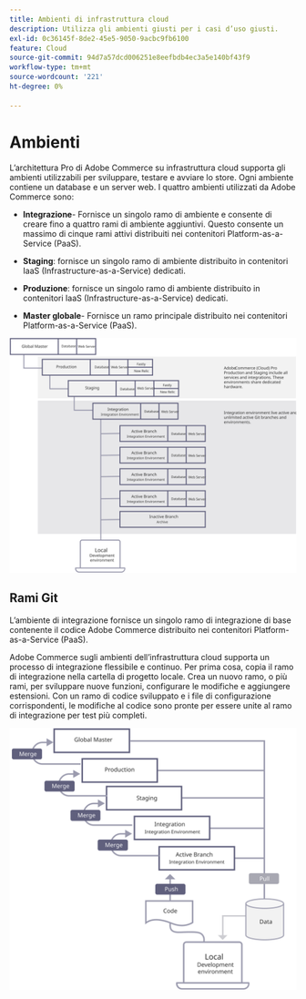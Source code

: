 ```yaml
---
title: Ambienti di infrastruttura cloud
description: Utilizza gli ambienti giusti per i casi d’uso giusti.
exl-id: 0c36145f-8de2-45e5-9050-9acbc9fb6100
feature: Cloud
source-git-commit: 94d7a57dcd006251e8eefbdb4ec3a5e140bf43f9
workflow-type: tm+mt
source-wordcount: '221'
ht-degree: 0%

---
```


# Ambienti

L’architettura Pro di Adobe Commerce su infrastruttura cloud supporta gli ambienti utilizzabili per sviluppare, testare e avviare lo store. Ogni ambiente contiene un database e un server web. I quattro ambienti utilizzati da Adobe Commerce sono:

- **Integrazione**- Fornisce un singolo ramo di ambiente e consente di creare fino a quattro rami di ambiente aggiuntivi. Questo consente un massimo di cinque rami attivi distribuiti nei contenitori Platform-as-a-Service (PaaS).

- **Staging**: fornisce un singolo ramo di ambiente distribuito in contenitori IaaS (Infrastructure-as-a-Service) dedicati.

- **Produzione**: fornisce un singolo ramo di ambiente distribuito in contenitori IaaS (Infrastructure-as-a-Service) dedicati.

- **Master globale**- Fornisce un ramo principale distribuito nei contenitori Platform-as-a-Service (PaaS).

![Diagramma che mostra la relazione tra gli ambienti cloud Adobe Commerce](../../../assets/playbooks/environment-diagram.svg)

## Rami Git

L’ambiente di integrazione fornisce un singolo ramo di integrazione di base contenente il codice Adobe Commerce distribuito nei contenitori Platform-as-a-Service (PaaS).

Adobe Commerce sugli ambienti dell’infrastruttura cloud supporta un processo di integrazione flessibile e continuo. Per prima cosa, copia il ramo di integrazione nella cartella di progetto locale. Crea un nuovo ramo, o più rami, per sviluppare nuove funzioni, configurare le modifiche e aggiungere estensioni. Con un ramo di codice sviluppato e i file di configurazione corrispondenti, le modifiche al codice sono pronte per essere unite al ramo di integrazione per test più completi.

![Diagramma che mostra la strategia di ramificazione basata su Git per gli ambienti cloud Adobe Commerce](../../../assets/playbooks/branching-diagram.svg)
